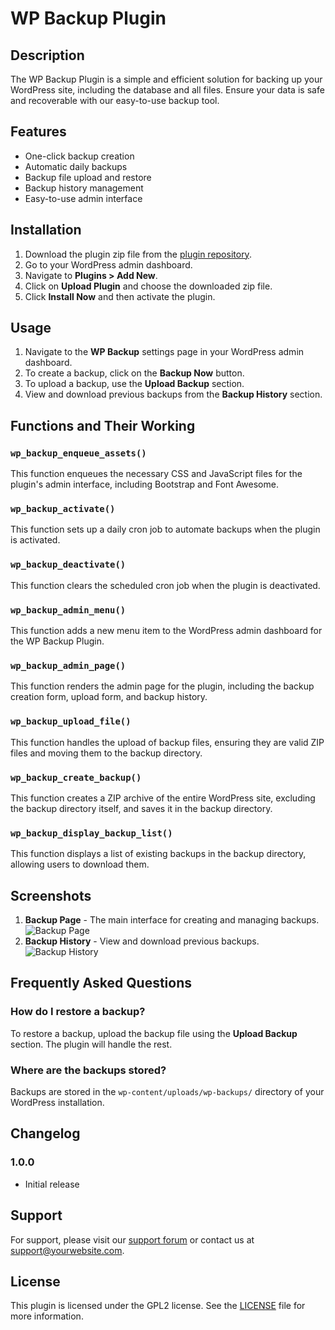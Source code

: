 # WP Backup Plugin

## Description
The WP Backup Plugin is a simple and efficient solution for backing up your WordPress site, including the database and all files. Ensure your data is safe and recoverable with our easy-to-use backup tool.

## Features
- One-click backup creation
- Automatic daily backups
- Backup file upload and restore
- Backup history management
- Easy-to-use admin interface

## Installation
1. Download the plugin zip file from the [plugin repository](https://yourwebsite.com).
2. Go to your WordPress admin dashboard.
3. Navigate to **Plugins > Add New**.
4. Click on **Upload Plugin** and choose the downloaded zip file.
5. Click **Install Now** and then activate the plugin.

## Usage
1. Navigate to the **WP Backup** settings page in your WordPress admin dashboard.
2. To create a backup, click on the **Backup Now** button.
3. To upload a backup, use the **Upload Backup** section.
4. View and download previous backups from the **Backup History** section.

## Functions and Their Working

### `wp_backup_enqueue_assets()`
This function enqueues the necessary CSS and JavaScript files for the plugin's admin interface, including Bootstrap and Font Awesome.

### `wp_backup_activate()`
This function sets up a daily cron job to automate backups when the plugin is activated.

### `wp_backup_deactivate()`
This function clears the scheduled cron job when the plugin is deactivated.

### `wp_backup_admin_menu()`
This function adds a new menu item to the WordPress admin dashboard for the WP Backup Plugin.

### `wp_backup_admin_page()`
This function renders the admin page for the plugin, including the backup creation form, upload form, and backup history.

### `wp_backup_upload_file()`
This function handles the upload of backup files, ensuring they are valid ZIP files and moving them to the backup directory.

### `wp_backup_create_backup()`
This function creates a ZIP archive of the entire WordPress site, excluding the backup directory itself, and saves it in the backup directory.

### `wp_backup_display_backup_list()`
This function displays a list of existing backups in the backup directory, allowing users to download them.

## Screenshots
1. **Backup Page** - The main interface for creating and managing backups.
   ![Backup Page](https://yourwebsite.com/screenshots/backup-page.png)
2. **Backup History** - View and download previous backups.
   ![Backup History](https://yourwebsite.com/screenshots/backup-history.png)

## Frequently Asked Questions

### How do I restore a backup?
To restore a backup, upload the backup file using the **Upload Backup** section. The plugin will handle the rest.

### Where are the backups stored?
Backups are stored in the `wp-content/uploads/wp-backups/` directory of your WordPress installation.

## Changelog
### 1.0.0
- Initial release

## Support
For support, please visit our [support forum](https://yourwebsite.com/support) or contact us at [support@yourwebsite.com](mailto:support@yourwebsite.com).

## License
This plugin is licensed under the GPL2 license. See the [LICENSE](https://yourwebsite.com/license) file for more information.

